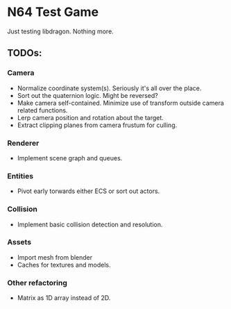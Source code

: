  # N64 Test Game

 Just testing libdragon. Nothing more.

## TODOs:

### Camera
* Normalize coordinate system(s). Seriously it's all over the place.
* Sort out the quaternion logic. Might be reversed?
* Make camera self-contained. Minimize use of transform outside camera related functions.
* Lerp camera position and rotation about the target.
* Extract clipping planes from camera frustum for culling.

### Renderer
* Implement scene graph and queues.

### Entities
* Pivot early torwards either ECS or sort out actors.

### Collision
* Implement basic collision detection and resolution.

### Assets
* Import mesh from blender
* Caches for textures and models.

### Other refactoring
* Matrix as 1D array instead of 2D.